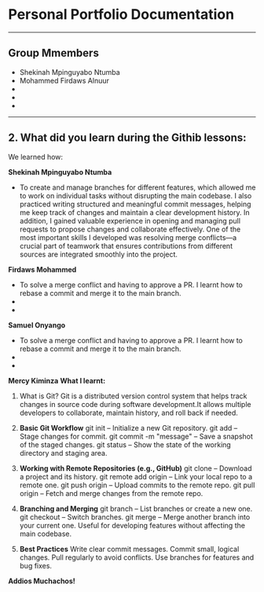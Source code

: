 # Personal Portfolio Documentation

---

## Group Mmembers

- Shekinah Mpinguyabo Ntumba  
- Mohammed Firdaws Alnuur 
- 
- 
- 

---


## 2. What did you learn during the Githib lessons:

We learned how:

**Shekinah Mpinguyabo Ntumba**  

- To create and manage branches for different features, which allowed me to work on individual tasks without disrupting the main codebase. I also practiced writing structured and meaningful commit messages, helping me keep track of changes and maintain a clear development history. In addition, I gained valuable experience in opening and managing pull requests to propose changes and collaborate effectively. One of the most important skills I developed was resolving merge conflicts—a crucial part of teamwork that ensures contributions from different sources are integrated smoothly into the project.

**Firdaws Mohammed**

- To solve a merge conflict and having to approve a PR. I learnt how to rebase a commit and merge it to the main branch.
- 
- 
**Samuel Onyango**

- To solve a merge conflict and having to approve a PR. I learnt how to rebase a commit and merge it to the main branch.
- 
- 
 **Mercy Kiminza**
 **What I learnt:**
 1. What is Git?
Git is a distributed version control system that helps track changes in source code during software development.It allows multiple developers to collaborate, maintain history, and roll back if needed.

2. **Basic Git Workflow**
git init – Initialize a new Git repository.
git add <file> – Stage changes for commit.
git commit -m "message" – Save a snapshot of the staged changes.
git status – Show the state of the working directory and staging area.

3. **Working with Remote Repositories (e.g., GitHub)**
git clone <url> – Download a project and its history.
git remote add origin <url> – Link your local repo to a remote one.
git push origin <branch> – Upload commits to the remote repo.
git pull origin <branch> – Fetch and merge changes from the remote repo. 

4. **Branching and Merging**
git branch – List branches or create a new one.
git checkout <branch> – Switch branches.
git merge <branch> – Merge another branch into your current one.
Useful for developing features without affecting the main codebase.

5. **Best Practices**
Write clear commit messages.
Commit small, logical changes.
Pull regularly to avoid conflicts.
Use branches for features and bug fixes.

**Addios Muchachos!**
